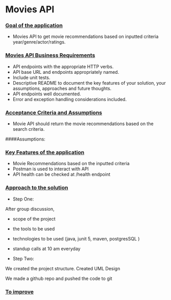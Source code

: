 # Movies API

### <ins>Goal of the application</ins>

- Movies API to get movie recommendations based on inputted criteria year/genre/actor/ratings.


### <ins>Movies API Business Requirements</ins>

- API endpoints with the appropriate HTTP verbs.
- API base URL and endpoints appropriately named.
- Include unit tests.
- Descriptive README to document the key features of your solution, your assumptions, approaches and future thoughts.
- API endpoints well documented.
- Error and exception handling considerations included.

### <ins>Acceptance Criteria and Assumptions</ins>

- Movie API should return the movie recommendations based on the search criteria.

####Assumptions:


### <ins>Key Features of the application</ins>

- Movie Recommendations based on the inputted criteria
- Postman is used to interact with API
- API health can be checked at /health endpoint


### <ins>Approach to the solution</ins>

- Step One:

After group discussion,

- scope of the project
- the tools to be used 
- technologies to be used (java, junit 5, maven, postgresSQL )
- standup calls at 10 am everyday

- Step Two:

We created the project structure.
Created UML Design

We made a github repo and pushed the code to git 



### <ins> To improve </ins>


